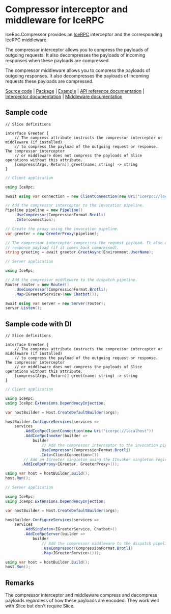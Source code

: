 # Compressor interceptor and middleware for IceRPC

IceRpc.Compressor provides an [IceRPC][icerpc] interceptor and the corresponding IceRPC middleware.

The compressor interceptor allows you to compress the payloads of outgoing requests. It also decompresses the payloads
of incoming responses when these payloads are compressed.

The compressor middleware allows you to compress the payloads of outgoing responses. It also decompresses the payloads
of incoming requests these payloads are compressed.

[Source code][source] | [Package][package] | [Example][example] | [API reference documentation][api] | [Interceptor documentation][interceptor] | [Middleware documentation][middleware]

## Sample code

```slice
// Slice definitions

interface Greeter {
    // The compress attribute instructs the compressor interceptor or middleware (if installed)
    // to compress the payload of the outgoing request or response. The compressor interceptor
    // or middleware does not compress the payloads of Slice operations without this attribute.
    [compress(Args, Return)] greet(name: string) -> string
}
```

```csharp
// Client application

using IceRpc;

await using var connection = new ClientConnection(new Uri("icerpc://localhost"));

// Add the compressor interceptor to the invocation pipeline.
Pipeline pipeline = new Pipeline()
    .UseCompressor(CompressionFormat.Brotli)
    .Into(connection);

// Create the proxy using the invocation pipeline.
var greeter = new GreeterProxy(pipeline);

// The compressor interceptor compresses the request payload. It also decompresses the
// response payload (if it comes back compressed).
string greeting = await greeter.GreetAsync(Environment.UserName);
```

```csharp
// Server application

using IceRpc;

// Add the compressor middleware to the dispatch pipeline.
Router router = new Router()
    .UseCompressor(CompressionFormat.Brotli);
    .Map<IGreeterService>(new Chatbot());

await using var server = new Server(router);
server.Listen();
```

## Sample code with DI

```slice
// Slice definitions

interface Greeter {
    // The compress attribute instructs the compressor interceptor or middleware (if installed)
    // to compress the payload of the outgoing request or response. The compressor interceptor
    // or middleware does not compress the payloads of Slice operations without this attribute.
    [compress(Args, Return)] greet(name: string) -> string
}
```

```csharp
// Client application

using IceRpc;
using IceRpc.Extensions.DependencyInjection;

var hostBuilder = Host.CreateDefaultBuilder(args);

hostBuilder.ConfigureServices(services =>
    services
        .AddIceRpcClientConnection(new Uri("icerpc://localhost"))
        .AddIceRpcInvoker(builder =>
            builder
                // Add the compressor interceptor to the invocation pipeline.
               .UseCompressor(CompressionFormat.Brotli)
               .Into<ClientConnection>())
        // Add an IGreeter singleton using the IInvoker singleton registered above.
       .AddIceRpcProxy<IGreeter, GreeterProxy>());

using var host = hostBuilder.Build();
host.Run();
```

```csharp
// Server application

using IceRpc;
using IceRpc.Extensions.DependencyInjection;

var hostBuilder = Host.CreateDefaultBuilder(args);

hostBuilder.ConfigureServices(services =>
    services
        .AddSingleton<IGreeterService, Chatbot>()
        .AddIceRpcServer(builder =>
            builder
                // Add the compressor middleware to the dispatch pipeline.
                .UseCompressor(CompressionFormat.Brotli)
                .Map<IGreeterService>()));

using var host = hostBuilder.Build();
host.Run();
```

## Remarks

The compressor interceptor and middleware compress and decompress payloads regardless of how these payloads are encoded.
They work well with Slice but don't require Slice.

[api]: https://api.testing.zeroc.com/csharp/api/IceRpc.Compressor.html
[icerpc]: https://www.nuget.org/packages/IceRpc
[interceptor]: https://docs.testing.zeroc.com/docs/icerpc-core/invocation/interceptor
[example]: https://github.com/icerpc/icerpc-csharp/tree/main/examples/Compress
[middleware]: https://docs.testing.zeroc.com/docs/icerpc-core/dispatch/middleware
[package]: https://www.nuget.org/packages/IceRpc.Compressor
[source]: https://github.com/icerpc/icerpc-csharp/tree/main/src/IceRpc.Compressor
